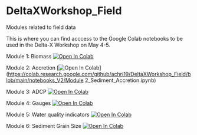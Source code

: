 # DeltaXWorkshop_Field
Modules related to field data


This is where you can find acccess to the Google Colab notebooks to be used in the Delta-X Workshop on May 4-5.

Module 1: Biomass
[![Open In Colab](https://colab.research.google.com/assets/colab-badge.svg)](https://colab.research.google.com/github/achri19/DeltaXWorkshop_Field/blob/main/notebooks_V2/Module1_Biomass.ipynb)

Module 2: Accretion
[![Open In Colab](https://colab.research.google.com/assets/colab-badge.svg)](https://colab.research.google.com/github/achri19/DeltaXWorkshop_Field/blob/main/notebooks_V2/Module 2_Sediment_Accretion.ipynb)

Module 3: ADCP
[![Open In Colab](https://colab.research.google.com/assets/colab-badge.svg)](https://colab.research.google.com/github/achri19/DeltaXWorkshop_Field/blob/main/notebooks_V2/Module3_ADCP.ipynb)

Module 4: Gauges
[![Open In Colab](https://colab.research.google.com/assets/colab-badge.svg)](https://colab.research.google.com/github/achri19/DeltaXWorkshop_Field/blob/main/notebooks_V2/Module4_Gauges.ipynb)

Module 5: Water quality indicators
[![Open In Colab](https://colab.research.google.com/assets/colab-badge.svg)](https://colab.research.google.com/github/achri19/DeltaXWorkshop_Field/blob/main/notebooks_V2/Module5_Water_Quality.ipynb)

Module 6: Sediment Grain Size
[![Open In Colab](https://colab.research.google.com/assets/colab-badge.svg)](https://colab.research.google.com/github/achri19/DeltaXWorkshop_Field/blob/main/notebooks_V2/Module6_Grain_Size.ipynb)
